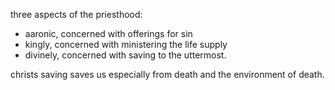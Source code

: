 three aspects of the priesthood:
- aaronic, concerned with offerings for sin
- kingly, concerned with ministering the life supply
- divinely, concerned with saving to the uttermost.

christs saving saves us especially from death and the environment of death.
